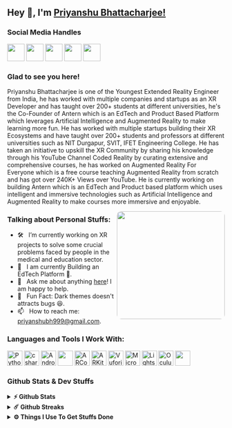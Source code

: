 ## Hey 👋, I'm [Priyanshu Bhattacharjee!](https://priyanshuxr.super.site/)

### Social Media Handles

<a href="https://www.linkedin.com/in/priyanshu-bhattacharjee/" target="_blank"><img height="40" src="https://img.icons8.com/external-justicon-lineal-color-justicon/64/000000/external-linkedin-social-media-justicon-lineal-color-justicon.png"/></a>
<a href="https://www.instagram.com/priyanshucoderx/" target="_blank"><img height="40" src="https://img.icons8.com/external-justicon-lineal-color-justicon/64/000000/external-instagram-social-media-justicon-lineal-color-justicon.png"/></a>
<a href="https://www.youtube.com/c/CodedRealityXR" target="_blank"><img height="40" src="https://img.icons8.com/external-justicon-lineal-color-justicon/64/000000/external-youtube-social-media-justicon-lineal-color-justicon.png"/></a>
<a href="mailto:priyanshubh999@gmail.com" target="_blank"><img height="40" src="https://img.icons8.com/external-justicon-lineal-color-justicon/64/000000/external-gmail-social-media-justicon-lineal-color-justicon.png"/></a>
<a href="https://discord.gg/5bvZAZd83D" target="_blank"><img height="40" src="https://img.icons8.com/external-justicon-lineal-color-justicon/64/000000/external-discord-social-media-justicon-lineal-color-justicon.png"/></a>

### Glad to see you here! &nbsp;

Priyanshu Bhattacharjee is one of the Youngest Extended Reality Engineer from India, he has worked with multiple companies and startups as an XR Developer and has taught over 200+ students at different universities, he's the Co-Founder of Antern which is an EdTech and Product Based Platform which leverages Artificial Intelligence and Augmented Reality to make learning more fun.
He has worked with multiple startups building their XR Ecosystems and have taught over 200+ students and professors at different universities such as NIT Durgapur, SVIT, IFET Engineering College.
He has taken an initiative to upskill the XR Community by sharing his knowledge through his YouTube Channel Coded Reality by curating extensive and comprehensive courses, he has worked on Augmented Reality For Everyone which is a free course teaching Augmented Reality from scratch and has got over 240K+ Views over YouTube.
He is currently working on building Antern which is an EdTech and Product based platform which uses intelligent and immersive technologies such as Artificial Intelligence and Augmented Reality to make courses more immersive and enjoyable.

<!-- <img align="right" height="250" width="375" alt="" src="https://media4.giphy.com/media/RbDKaczqWovIugyJmW/giphy.gif" /> -->
<img style="border-radius: 10px !important;" align="right" height="250" alt="" src="https://camo.githubusercontent.com/6980a08cbf1de9fd8a7ef3c1c7f8b9c3cf6ceac8ff87fd2b6aaf114b7050c133/68747470733a2f2f63646e2e6472696262626c652e636f6d2f75736572732f313136323037372f73637265656e73686f74732f353430333931382f666f6375732d616e696d6174696f6e2e676966"/>

### Talking about Personal Stuffs:

- 🛠 &nbsp; I’m currently working on XR projects to solve some crucial problems faced by people in the medical and education sector.
- 🚀 &nbsp; I am currently Building an EdTech Platform 🚀.
- 💬 &nbsp; Ask me about anything [here](https://www.linkedin.com/in/priyanshu-bhattacharjee/)! I am happy to help.
- 👾 &nbsp; Fun Fact: Dark themes doesn't attracts bugs 😆.
- 📫 &nbsp; How to reach me: priyanshubh999@gmail.com.

### Languages and Tools I Work With:

<div class="skills">
    <img height="35" src="https://img.icons8.com/color/48/000000/python--v2.png" alt="Python"/>
	    <img height="35" src="https://img.icons8.com/color/48/000000/c-sharp-logo.png" alt="c sharp" />
    <img height="35" src="https://img.icons8.com/color/48/000000/android-studio--v2.png" alt="Android Studio"/>
    <img height="35" src="https://img.icons8.com/fluency/48/000000/unity.png"/>
	<img height="35" src="https://i.ibb.co/xXYf4s3/ARCore-logo-removebg-preview-1.png" alt="ARCore"/>
	<img height="35" src="https://i.ibb.co/02JJyNz/best-apple-ARKit-removebg-preview-1.png" alt="ARKit"/>
	<img height="35" src="https://i.ibb.co/zSX04gz/ptc-favicon-144x144-gray.png" alt="Vuforia Engine"/>
	<img height="35" src="https://user-images.githubusercontent.com/59302986/233921731-df4f3431-7ca0-48a4-b89a-1416d9ee8f98.png" alt="Microsoft Mixed Reality Toolkit"/>
	<img height="35" src="https://i.ibb.co/1JnBWFd/image-removebg-preview-1.png" alt="Lightship ARDK"/>
	<img height="35" src="https://i.ibb.co/VCFm484/image-3-removebg-preview.png" alt="Oculus Quest"/>
    <img height="35" src="https://img.icons8.com/color/48/000000/visual-studio-code-2019.png"/>
</div>

<!--
<code><img height="25" src="https://raw.githubusercontent.com/github/explore/80688e429a7d4ef2fca1e82350fe8e3517d3494d/topics/sass/sass.png" alt="sass"></code>
-->

### Github Stats & Dev Stuffs

<details>	
  <summary><b>⚡ Github Stats</b></summary>

  <br />
  <img height="180em" src="https://github-readme-stats.vercel.app/api?username=priyanshu-coderx&show_icons=true&hide_border=true&&count_private=true&include_all_commits=true" />
  <img height="180em" src="https://github-readme-stats.vercel.app/api/top-langs/?username=priyanshu-coderx&show_icons=true&hide_border=true&layout=compact&langs_count=12"/>
</details>

<details>	
  <summary><b>☄️ Github Streaks</b></summary>

  <br />
  <img height="180em" src="https://github-readme-streak-stats.herokuapp.com/?user=priyanshu-coderx&hide_border=false" />
</details>
 
<details>	
  <br />
  <summary><b>⚙️ Things I Use To Get Stuffs Done</b></summary>
  	<ul>
  	    <li><b>OS:</b> Windows 11</li>
	    <li><b>CPU: </b> Intel Core i5-12400</li>
	    <li><b>RAM: </b> 16GB</li>
  	    <li><b>Browser: </b> Chrome, Brave</li>
	    <li><b>Terminal: </b> Windows Terminal, Git Terminal</li>
	    <li><b>Code Editor's:</b> VSCode, Sublime Text</li>
            <li><b>IDE's:</b> Android Studio, Visual Studio</li>
	    <br />
	</ul>	
</details>
